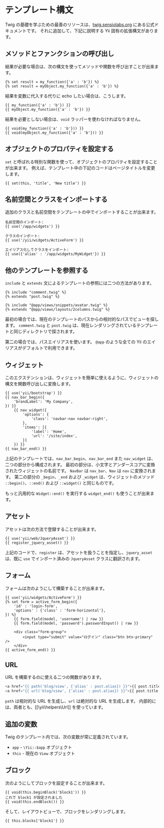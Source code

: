 テンプレート構文
================

Twig の基礎を学ぶための最善のリソースは、[twig.sensiolabs.org](http://twig.sensiolabs.org/documentation) にある公式ドキュメントです。
それに追加して、下記に説明する Yii 固有の拡張構文があります。

## メソッドとファンクションの呼び出し

結果が必要な場合は、次の構文を使ってメソッドや関数を呼び出すことが出来ます。

```
{% set result = my_function({'a' : 'b'}) %}
{% set result = myObject.my_function({'a' : 'b'}) %}
```

結果を変数に代入する代りに echo したい場合は、こうします。

```
{{ my_function({'a' : 'b'}) }}
{{ myObject.my_function({'a' : 'b'}) }}
```

結果を必要としない場合は、`void` ラッパーを使わなければなりません。

```
{{ void(my_function({'a' : 'b'})) }}
{{ void(myObject.my_function({'a' : 'b'})) }}
```

## オブジェクトのプロパティを設定する

`set` と呼ばれる特別な関数を使って、オブジェクトのプロパティを設定することが出来ます。
例えば、テンプレート中の下記のコードはページタイトルを変更します。

```
{{ set(this, 'title', 'New title') }}
```

## 名前空間とクラスをインポートする

追加のクラスと名前空間をテンプレートの中でインポートすることが出来ます。

```
名前空間のインポート:
{{ use('/app/widgets') }}

クラスのインポート:
{{ use('/yii/widgets/ActiveForm') }}

エイリアス化してクラスをインポート:
{{ use({'alias' : '/app/widgets/MyWidget'}) }}
```

## 他のテンプレートを参照する

`include` と `extends` 文によるテンプレートの参照には二つの方法があります。

```
{% include "comment.twig" %}
{% extends "post.twig" %}

{% include "@app/views/snippets/avatar.twig" %}
{% extends "@app/views/layouts/2columns.twig" %}
```

最初の場合では、現在のテンプレートのパスからの相対的なパスでビューを探します。
`comment.twig` と `post.twig` は、現在レンダリングされているテンプレートと同じディレクトリで探されます。

第二の場合では、パスエイリアスを使います。
`@app` のような全ての Yii のエイリアスがデフォルトで利用できます。

## ウィジェット

このエクステンションは、ウィジェットを簡単に使えるように、ウィジェットの構文を関数呼び出しに変換します。

```
{{ use('yii/bootstrap') }}
{{ nav_bar_begin({
    'brandLabel': 'My Company',
}) }}
    {{ nav_widget({
        'options': {
            'class': 'navbar-nav navbar-right',
        },
        'items': [{
            'label': 'Home',
            'url': '/site/index',
        }]
    }) }}
{{ nav_bar_end() }}
```

上記のテンプレートでは、`nav_bar_begin`、`nav_bar_end` また `nav_widget` は、二つの部分から構成されます。
最初の部分は、小文字とアンダースコアに変換されたウィジェットの名前です。
`NavBar` は `nav_bar`、`Nav` は `nav` に変換されます。
第二の部分の `_begin`、`_end` および `_widget` は、ウィジェットのメソッド `::begin()`、`::end()` および `::widget()` と同じものです。

もっと汎用的な `Widget::end()` を実行する `widget_end()` も使うことが出来ます。

## アセット

アセットは次の方法で登録することが出来ます。

```
{{ use('yii/web/JqueryAsset') }}
{{ register_jquery_asset() }}
```

上記のコードで、`register` は、アセットを扱うことを指定し、`jquery_asset` は、既に `use` でインポート済みの `JqueryAsset` クラスに翻訳されます。

## フォーム

フォームは次のようにして構築することが出来ます。

```
{{ use('yii/widgets/ActiveForm') }}
{% set form = active_form_begin({
    'id' : 'login-form',
    'options' : {'class' : 'form-horizontal'},
}) %}
    {{ form.field(model, 'username') | raw }}
    {{ form.field(model, 'password').passwordInput() | raw }}

    <div class="form-group">
        <input type="submit" value="ログイン" class="btn btn-primary" />
    </div>
{{ active_form_end() }}
```


## URL

URL を構築するのに使える二つの関数があります。

```php
<a href="{{ path('blog/view', {'alias' : post.alias}) }}">{{ post.title }}</a>
<a href="{{ url('blog/view', {'alias' : post.alias}) }}">{{ post.title }}</a>
```

`path` は相対的な URL を生成し、`url` は絶対的な URL を生成します。
内部的には、両者とも、[[\yii\helpers\Url]] を使っています。

## 追加の変数

Twig のテンプレート内では、次の変数が常に定義されています。

- `app` - `\Yii::$app` オブジェクト
- `this` - 現在の `View` オブジェクト

 
## ブロック

次のようにしてブロックを設定することが出来ます。

```
{{ void(this.beginBlock('block1')) }}
これで block1 が設定されました
{{ void(this.endBlock()) }}
```

そして、レイアウトビューで、ブロックをレンダリングします。

```
{{ this.blocks['block1'] }}
```
